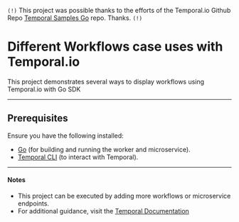 `(!)` This project was possible thanks to the efforts of the Temporal.io Github Repo [Temporal Samples Go](https://github.com/temporalio/samples-go) repo. Thanks. `(!)`

# Different Workflows case uses with Temporal.io  

This project demonstrates several ways to display workflows using Temporal.io with Go SDK

---

## Prerequisites  

Ensure you have the following installed:  

- [Go](https://go.dev/) (for building and running the worker and microservice).  
- [Temporal CLI](https://docs.temporal.io/cli) (to interact with Temporal).  

---

#### Notes

* This project can be executed by adding more workflows or microservice endpoints.
* For additional guidance, visit the [Temporal Documentation](https://docs.temporal.io)
